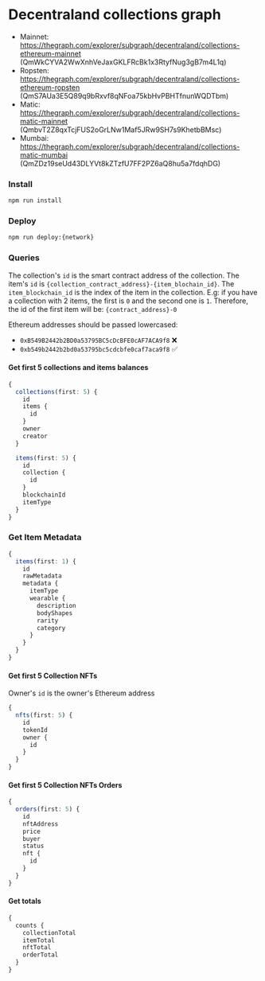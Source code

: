 # Decentraland collections graph

- Mainnet: https://thegraph.com/explorer/subgraph/decentraland/collections-ethereum-mainnet (QmWkCYVA2WwXnhVeJaxGKLFRcBk1x3RtyfNug3gB7m4L1q)
- Ropsten: https://thegraph.com/explorer/subgraph/decentraland/collections-ethereum-ropsten (QmS7AUa3E5Q89q9bRxvf8qNFoa75kbHvPBHTfnunWQDTbm)
- Matic: https://thegraph.com/explorer/subgraph/decentraland/collections-matic-mainnet (QmbvT2Z8qxTcjFUS2oGrLNw1Maf5JRw9SH7s9KhetbBMsc)
- Mumbai: https://thegraph.com/explorer/subgraph/decentraland/collections-matic-mumbai (QmZDz19seUd43DLYVt8kZTzfU7FF2PZ6aQ8hu5a7fdqhDG)

### Install

```bash
npm run install
```

### Deploy

```bash
npm run deploy:{network}
```

### Queries

The collection's `id` is the smart contract address of the collection.
The item's `id` is `{collection_contract_address}-{item_blochain_id}`. The `item_blockchain_id` is the index of the item in the collection. E.g: if you have a collection with 2 items, the first is `0` and the second one is `1`. Therefore, the id of the first item will be: `{contract_address}-0`

Ethereum addresses should be passed lowercased:

- `0xB549B2442b2BD0a53795BC5cDcBFE0cAF7ACA9f8` ❌
- `0xb549b2442b2bd0a53795bc5cdcbfe0caf7aca9f8` ✅

#### Get first 5 collections and items balances

```typescript
{
  collections(first: 5) {
    id
    items {
      id
    }
    owner
    creator
  }

  items(first: 5) {
    id
    collection {
      id
    }
    blockchainId
    itemType
  }
}
```

### Get Item Metadata

```typescript
{
  items(first: 1) {
    id
    rawMetadata
    metadata {
      itemType
      wearable {
        description
        bodyShapes
        rarity
        category
      }
    }
  }
}
```

#### Get first 5 Collection NFTs

Owner's `id` is the owner's Ethereum address

```typescript
{
  nfts(first: 5) {
    id
    tokenId
    owner {
      id
    }
  }
}
```

#### Get first 5 Collection NFTs Orders

```typescript
{
  orders(first: 5) {
    id
    nftAddress
    price
    buyer
    status
    nft {
      id
    }
  }
}
```

#### Get totals

```typescript
{
  counts {
    collectionTotal
    itemTotal
    nftTotal
    orderTotal
  }
}
```
